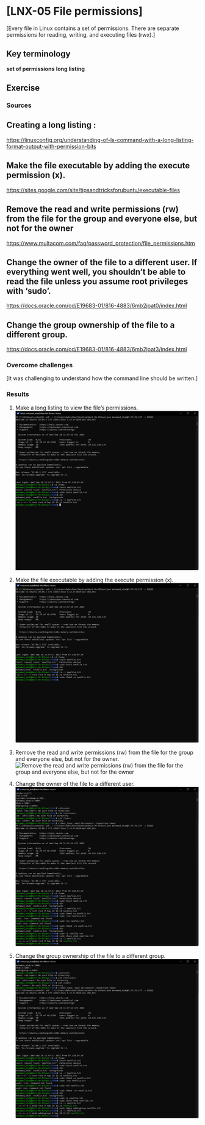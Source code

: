 # [LNX-05 File permissions]
[Every file in Linux contains a set of permissions. There are separate permissions for reading, writing, and executing files (rwx).]

## Key terminology
**set of permissions**
**long listing**


## Exercise
### Sources
## Creating a long listing :
https://linuxconfig.org/understanding-of-ls-command-with-a-long-listing-format-output-with-permission-bits

## Make the file executable by adding the execute permission (x).
https://sites.google.com/site/tipsandtricksforubuntu/executable-files

## Remove the read and write permissions (rw) from the file for the group and everyone else, but not for the owner
https://www.multacom.com/faq/password_protection/file_permissions.htm

## Change the owner of the file to a different user. If everything went well, you shouldn’t be able to read the file unless you assume root privileges with ‘sudo’.
https://docs.oracle.com/cd/E19683-01/816-4883/6mb2joat0/index.html

## Change the group ownership of the file to a different group.
https://docs.oracle.com/cd/E19683-01/816-4883/6mb2joat3/index.html

### Overcome challenges
[It was challenging to understand how the command line should be written.]

### Results

1. Make a long listing to view the file’s permissions.
![Make a long listing to view the file’s permissions.](https://github.com/Techgrounds-Cloud-9/cloud-9-EhabRihawi985/blob/main/00_includes/LNX-05%20File%20permissions/LNX05-01.png)

2. Make the file executable by adding the execute permission (x).
![Make the file executable by adding the execute permission (x).](https://github.com/Techgrounds-Cloud-9/cloud-9-EhabRihawi985/blob/main/00_includes/LNX-05%20File%20permissions/LNX05-02.png)

3. Remove the read and write permissions (rw) from the file for the group and everyone else, but not for the owner.
![Remove the read and write permissions (rw) from the file for the group and everyone else, but not for the owner]()

4. Change the owner of the file to a different user.
![Change the owner of the file to a different user.](https://github.com/Techgrounds-Cloud-9/cloud-9-EhabRihawi985/blob/main/00_includes/LNX-05%20File%20permissions/LNX05-04.png)

5. Change the group ownership of the file to a different group.
![Change the group ownership of the file to a different group.](https://github.com/Techgrounds-Cloud-9/cloud-9-EhabRihawi985/blob/main/00_includes/LNX-05%20File%20permissions/LNX05-05.png)